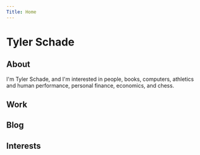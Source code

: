 ```yaml
---
Title: Home
---
```


# Tyler Schade

## About

I'm Tyler Schade, and I'm interested in people, books, computers, athletics and human performance, personal finance, economics, and chess.

## Work

## Blog

## Interests
